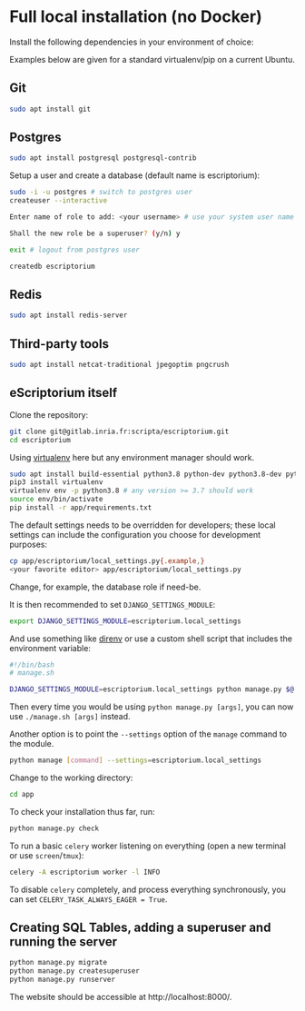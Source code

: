 # Full local installation (no Docker)

Install the following dependencies in your environment of choice:

Examples below are given for a standard virtualenv/pip on a current Ubuntu.

## Git

```bash
sudo apt install git
```

## Postgres

```bash
sudo apt install postgresql postgresql-contrib
```

Setup a user and create a database (default name is escriptorium):

```bash
sudo -i -u postgres # switch to postgres user
createuser --interactive

Enter name of role to add: <your username> # use your system user name

Shall the new role be a superuser? (y/n) y

exit # logout from postgres user

createdb escriptorium
```

## Redis

```bash
sudo apt install redis-server
```

## Third-party tools

```bash
sudo apt install netcat-traditional jpegoptim pngcrush
```

## eScriptorium itself

Clone the repository:

```bash
git clone git@gitlab.inria.fr:scripta/escriptorium.git
cd escriptorium
```

Using [virtualenv](https://docs.python.org/3/tutorial/venv.html) here but any environment manager should work.

```bash
sudo apt install build-essential python3.8 python-dev python3.8-dev python3-venv python3-pip # depends on distro/OS a lot...
pip3 install virtualenv
virtualenv env -p python3.8 # any version >= 3.7 should work
source env/bin/activate
pip install -r app/requirements.txt
```

The default settings needs to be overridden for developers; these local settings can include the configuration you choose for development purposes:

```bash
cp app/escriptorium/local_settings.py{.example,}
<your favorite editor> app/escriptorium/local_settings.py
```

Change, for example, the database role if need-be.

It is then recommended to set `DJANGO_SETTINGS_MODULE`:

```bash
export DJANGO_SETTINGS_MODULE=escriptorium.local_settings
```

And use something like [direnv](https://direnv.net/) or use a custom shell script that includes the environment variable:

```bash
#!/bin/bash
# manage.sh

DJANGO_SETTINGS_MODULE=escriptorium.local_settings python manage.py $@
```

Then every time you would be using `python manage.py [args]`, you can now use `./manage.sh [args]` instead.

Another option is to point the `--settings` option of the `manage` command to the module.

```bash
python manage [command] --settings=escriptorium.local_settings
```

Change to the working directory:

```bash
cd app
```

To check your installation thus far, run:

```bash
python manage.py check
```

To run a basic `celery` worker listening on everything (open a new terminal or use `screen`/`tmux`):

```bash
celery -A escriptorium worker -l INFO
```

To disable `celery` completely, and process everything synchronously, you can set `CELERY_TASK_ALWAYS_EAGER = True`.

## Creating SQL Tables, adding a superuser and running the server

```bash
python manage.py migrate
python manage.py createsuperuser
python manage.py runserver
```

The website should be accessible at http://localhost:8000/.
